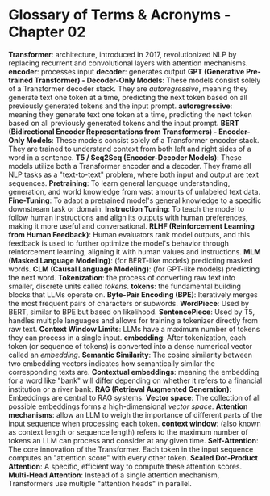 # Glossary of Terms & Acronyms - Chapter 02

**Transformer**: architecture, introduced in 2017, revolutionized NLP by replacing recurrent and convolutional layers with attention mechanisms.
**encoder**: processes input
**decoder**: generates output
**GPT (Generative Pre-trained Transformer) - Decoder-Only Models**: These models consist solely of a Transformer decoder stack. They are *autoregressive*, meaning they generate text one token at a time, predicting the next token based on all previously generated tokens and the input prompt.
**autoregressive**: meaning they generate text one token at a time, predicting the next token based on all previously generated tokens and the input prompt.
**BERT (Bidirectional Encoder Representations from Transformers) - Encoder-Only Models**: These models consist solely of a Transformer encoder stack. They are trained to understand context from both left and right sides of a word in a sentence.
**T5 / Seq2Seq (Encoder-Decoder Models)**: These models utilize both a Transformer encoder and a decoder. They frame all NLP tasks as a "text-to-text" problem, where both input and output are text sequences.
**Pretraining**: To learn general language understanding, generation, and world knowledge from vast amounts of unlabeled text data.
**Fine-Tuning**: To adapt a pretrained model's general knowledge to a specific downstream task or domain.
**Instruction Tuning**: To teach the model to follow human instructions and align its outputs with human preferences, making it more useful and conversational.
**RLHF (Reinforcement Learning from Human Feedback)**: Human evaluators rank model outputs, and this feedback is used to further optimize the model's behavior through reinforcement learning, aligning it with human values and instructions.
**MLM (Masked Language Modeling)**: (for BERT-like models) predicting masked words.
**CLM (Causal Language Modeling)**: (for GPT-like models) predicting the next word.
**Tokenization**: the process of converting raw text into smaller, discrete units called *tokens*.
**tokens**: the fundamental building blocks that LLMs operate on.
**Byte-Pair Encoding (BPE)**: Iteratively merges the most frequent pairs of characters or subwords.
**WordPiece**: Used by BERT, similar to BPE but based on likelihood.
**SentencePiece**: Used by T5, handles multiple languages and allows for training a tokenizer directly from raw text.
**Context Window Limits**: LLMs have a maximum number of tokens they can process in a single input.
**embedding**: After tokenization, each token (or sequence of tokens) is converted into a dense numerical vector called an *embedding*.
**Semantic Similarity**: The cosine similarity between two embedding vectors indicates how semantically similar the corresponding texts are.
**Contextual embeddings**: meaning the embedding for a word like "bank" will differ depending on whether it refers to a financial institution or a river bank.
**RAG (Retrieval Augmented Generation)**: Embeddings are central to RAG systems.
**Vector space**: The collection of all possible embeddings forms a high-dimensional *vector space*.
**Attention mechanisms**: allow an LLM to weigh the importance of different parts of the input sequence when processing each token.
**context window**: (also known as context length or sequence length) refers to the maximum number of tokens an LLM can process and consider at any given time.
**Self-Attention**: The core innovation of the Transformer. Each token in the input sequence computes an "attention score" with every other token.
**Scaled Dot-Product Attention**: A specific, efficient way to compute these attention scores.
**Multi-Head Attention**: Instead of a single attention mechanism, Transformers use multiple "attention heads" in parallel.
